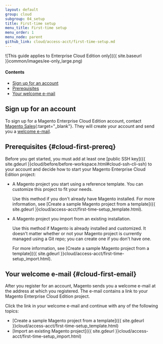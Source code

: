 ```yaml
---
layout: default
group: cloud
subgroup: 04_setup
title: First-time setup
menu_title: First-time setup
menu_order: 1
menu_node: parent
github_link: cloud/access-acct/first-time-setup.md
---
```


![This guide applies to Enterprise Cloud Edition only]({{ site.baseurl }}common/images/ee-only_large.png) 

 
#### Contents
*	[Sign up for an account](#cloud-first-acct)
*	[Prerequisites](#cloud-first-prereq)
*	[Your welcome e-mail](#cloud-first-email)

## Sign up for an account
To sign up for a Magento Enterprise Cloud Edition account, contact [Magento Sales](https://magento.com/explore/contact-sales){:target="_blank"}. They will create your account and send you a [welcome e-mail](#cloud-first-email).

## Prerequisites {#cloud-first-prereq}
Before you get started, you must add at least one [public SSH key]({{ site.gdeurl }}cloud/before/before-workspace.html#cloud-ssh-cli-ssh) to your account and decide how to start your Magento Enterprise Cloud Edition project:

*	A Magento project you start using a reference template. You can customize this project to fit your needs. 

	Use this method if you don't already have Magento installed. For more information, see [Create a sample Magento project from a template]({{ site.gdeurl }}cloud/access-acct/first-time-setup_template.html).

*	A Magento project you import from an existing installation.

	Use this method if Magento is already installed and customized. It doesn't matter whether or not your Magento project is currently managed using a Git repo; you can create one if you don't have one. 

	For more information, see [Create a sample Magento project from a template]({{ site.gdeurl }}cloud/access-acct/first-time-setup_import.html). 

## Your welcome e-mail {#cloud-first-email}
After you register for an account, Magento sends you a welcome e-mail at the address at which you registered. The e-mail contains a link to your Magento Enterprise Cloud Edition project.

Click the link in your welcome e-mail and continue with any of the following topics:

*	[Create a sample Magento project from a template]({{ site.gdeurl }}cloud/access-acct/first-time-setup_template.html)
*	[Import an existing Magento project]({{ site.gdeurl }}cloud/access-acct/first-time-setup_import.html)
